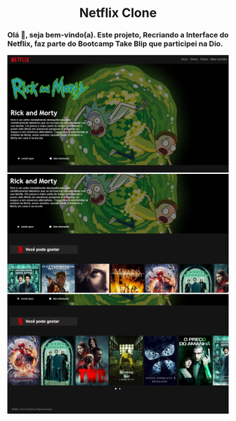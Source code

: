 <h1 align = "center">Netflix Clone</h1>
<h3>Olá 👋, seja bem-vindo(a). Este projeto, Recriando a Interface do Netflix, faz parte do Bootcamp Take Blip que participei na Dio.  </h3>
<div align = "center">
<img src="img_readme/1.PNG" alt="imagem 1" >
<img src="img_readme/2.PNG" alt="imagem 2" >
<img src="img_readme/3.PNG" alt="imagem 3" >
</div>
